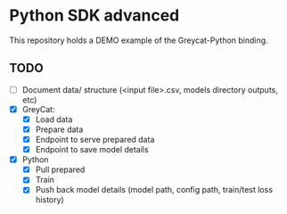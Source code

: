 # Python SDK advanced

This repository holds a DEMO example of the Greycat-Python binding.

## TODO

- [ ] Document data/ structure (\<input file\>.csv, models directory outputs, etc)
- [x] GreyCat:
  - [x] Load data
  - [x] Prepare data
  - [x] Endpoint to serve prepared data
  - [x] Endpoint to save model details
- [x] Python
  - [x] Pull prepared
  - [x] Train
  - [x] Push back model details (model path, config path, train/test loss history)